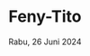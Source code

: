---
layout: '../demo/wedding-7.astro'
title: Feny-Tito
slug: undangan/feny-tito
type: Feny-Tito
desc: Feny-Tito
img:
  url: '/assets/oca-tito2.webp'
  alt: jejak bahagia

# Colors
bgfs: 'bg-zinc-200'
bgsc: 'bg-zinc-600'
bgth: 'bg-zinc-900'
bgfr: 'bg-zinc-900'

txfs: 'text-white'
txsc: 'text-white'
txth: 'text-gray-950'

bdr: 'border-gray-200'
from: 'from-zinc-900'
before: 'before:bg-sky-800'

# Dekor
dekorfs: '/assets/dekor38.webp'
dekorsc: '/assets/dekor48.webp'
dekorth: '/assets/dekor39.webp'

# Img kedua mempelai
pm1: '/assets/oca-tito1.webp'
pm2: '/assets/oca-tito2.webp'

# Img tambahan
add1: '/assets/oca-tito3.webp'
add2: '/assets/img-4.webp'

# Data mempelai
male: "Tito"
ml: "T"
fullmale: "Tito Sukoco, A.Md"
female: "Feny"
fml: "F"
fullfemale: "Feny Dwi F."
date: "Rabu, 26 Juni 2024"
countdown: Jun 26, 2024 09:00:00

childmale: "Putra kedelapan dari Pasangan"
childfemale: "Putri kedua dari Pasangan"
parentmale: "Alm. Bapak Marsoko & Alm. Ibu Komalasari"
parentfemale: "Bapak Suwandi & Ibu Siti Musrifah"
instagrammale: "tito2767"
instagramfemale: "fenyocca833"
citymale: "Bandung"
cityfemale: "Banyuwangi"
music: "oca-tito"

# Name bank
logoml: '/assets/bca.png'
namebankml: "Tito"
numberbankml: "8100875455"
logofml: '/assets/bca.png'
namebankfml: "Feny Dwi Fandi"
numberbankfml: "7772555957"

# Waktu & tempat acara
timefs: "09.00 WIB - Selesai"
timesc: "13.00 WIB - Selesai"
locationfs: "Jl. Serayu No.06, Panderejo, Kec. Banyuwangi, Kabupaten Banyuwangi, Jawa Timur 68415"
locationsc: "Jl. Serayu No.06, Panderejo, Kec. Banyuwangi, Kabupaten Banyuwangi, Jawa Timur 68415"
addressfs: "Rumah Mempelai Wanita"
addresssc: "Rumah Mempelai Wanita"
mapsfs: "https://maps.app.goo.gl/HJGFGuW2Qp8Yj3JG8"
mapssc: "https://maps.app.goo.gl/HJGFGuW2Qp8Yj3JG8"
linkmaps: "https://www.google.com/maps/embed?pb=!1m18!1m12!1m3!1d3948.8964717083995!2d114.3710661!3d-8.2131658!2m3!1f0!2f0!3f0!3m2!1i1024!2i768!4f13.1!3m3!1m2!1s0x2dd14539e8e035e3%3A0x6f35c947f1013b40!2sWARUNG%20H.SALIM!5e0!3m2!1sid!2sid!4v1718412061915!5m2!1sid!2sid"
quote: "Takdir Allah yang mengikatkan cinta dua hati, pernikahan adalah perjalanan spiritual yang disatukan oleh rahmat-Nya."

---